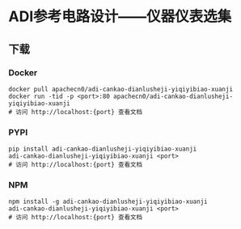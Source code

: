 # ADI参考电路设计——仪器仪表选集

## 下载

### Docker

```
docker pull apachecn0/adi-cankao-dianlusheji-yiqiyibiao-xuanji
docker run -tid -p <port>:80 apachecn0/adi-cankao-dianlusheji-yiqiyibiao-xuanji
# 访问 http://localhost:{port} 查看文档
```

### PYPI

```
pip install adi-cankao-dianlusheji-yiqiyibiao-xuanji
adi-cankao-dianlusheji-yiqiyibiao-xuanji <port>
# 访问 http://localhost:{port} 查看文档
```

### NPM

```
npm install -g adi-cankao-dianlusheji-yiqiyibiao-xuanji
adi-cankao-dianlusheji-yiqiyibiao-xuanji <port>
# 访问 http://localhost:{port} 查看文档
```
